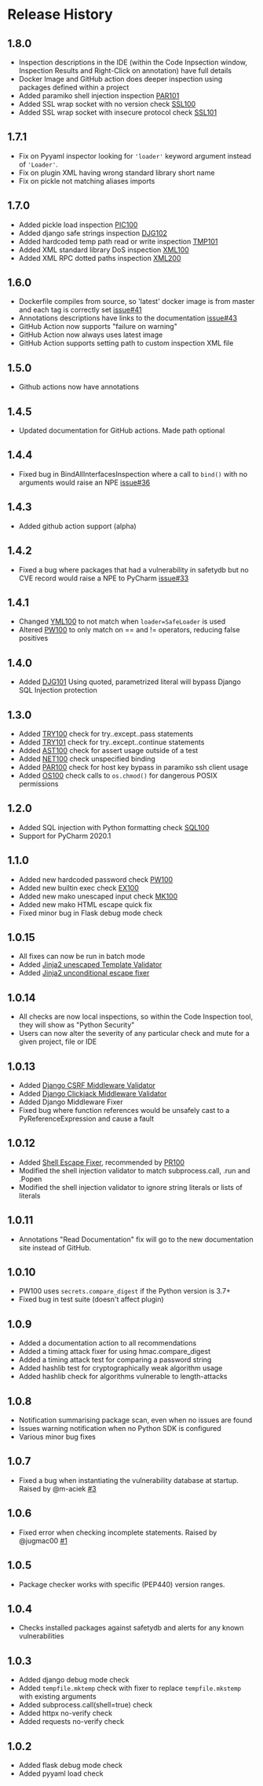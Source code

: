 # Release History

## 1.8.0

* Inspection descriptions in the IDE (within the Code Inpsection window, Inspection Results and Right-Click on annotation) have full details
* Docker Image and GitHub action does deeper inspection using packages defined within a project
* Added paramiko shell injection inspection [PAR101](doc/checks/PAR101.md)
* Added SSL wrap socket with no version check [SSL100](doc/checks/SSL100.md)
* Added SSL wrap socket with insecure protocol check [SSL101](doc/checks/SSL101.md)

## 1.7.1

* Fix on Pyyaml inspector looking for `'loader'` keyword argument instead of `'Loader'`.
* Fix on plugin XML having wrong standard library short name
* Fix on pickle not matching aliases imports

## 1.7.0

* Added pickle load inspection [PIC100](doc/checks/PIC100.md)
* Added django safe strings inspection [DJG102](doc/checks/DJG102.md)
* Added hardcoded temp path read or write inspection [TMP101](doc/checks/TMP101.md)
* Added XML standard library DoS inspection [XML100](doc/checks/XML100.md)
* Added XML RPC dotted paths inspection [XML200](doc/checks/XML200.md)

## 1.6.0 

* Dockerfile compiles from source, so 'latest' docker image is from master and each tag is correctly set [issue#41](issues/41)
* Annotations descriptions have links to the documentation [issue#43](issues/43)
* GitHub Action now supports "failure on warning"
* GitHub Action now always uses latest image
* GitHub Action supports setting path to custom inspection XML file

## 1.5.0

* Github actions now have annotations

## 1.4.5

* Updated documentation for GitHub actions. Made path optional

## 1.4.4

* Fixed bug in BindAllInterfacesInspection where a call to `bind()` with no arguments would raise an NPE [issue#36](issues/36)

## 1.4.3

* Added github action support (alpha)

## 1.4.2

* Fixed a bug where packages that had a vulnerability in safetydb but no CVE record would raise a NPE to PyCharm [issue#33](issues/33)

## 1.4.1

* Changed [YML100](doc/checks/YML100.md) to not match when `loader=SafeLoader` is used
* Altered [PW100](doc/checks/PW100.md) to only match on == and != operators, reducing false positives

## 1.4.0

* Added [DJG101](doc/checks/DJG101.md) Using quoted, parametrized literal will bypass Django SQL Injection protection

## 1.3.0

* Added [TRY100](doc/checks/TRY100.md) check for try..except..pass statements
* Added [TRY101](doc/checks/TRY101.md) check for try..except..continue statements
* Added [AST100](doc/checks/AST100.md) check for assert usage outside of a test
* Added [NET100](doc/checks/NET100.md) check unspecified binding 
* Added [PAR100](doc/checks/PAR100.md) check for host key bypass in paramiko ssh client usage
* Added [OS100](doc/checks/OS100.md) check calls to `os.chmod()` for dangerous POSIX permissions

## 1.2.0

* Added SQL injection with Python formatting check [SQL100](doc/checks/SQL100.md)
* Support for PyCharm 2020.1

## 1.1.0

* Added new hardcoded password check [PW100](doc/checks/PW100.md)
* Added new builtin exec check [EX100](doc/checks/EX100.md)
* Added new mako unescaped input check [MK100](doc/checks/MK100.md)
* Added new mako HTML escape quick fix
* Fixed minor bug in Flask debug mode check

## 1.0.15

* All fixes can now be run in batch mode
* Added [Jinja2 unescaped Template Validator](doc/checks/JJ100.md)
* Added [Jinja2 unconditional escape fixer](doc/fixes/jinja2unconditional.md)

## 1.0.14

* All checks are now local inspections, so within the Code Inspection tool, they will show as "Python Security"
* Users can now alter the severity of any particular check and mute for a given project, file or IDE

## 1.0.13

* Added [Django CSRF Middleware Validator](doc/checks/DJG200.md)
* Added [Django Clickjack Middleware Validator](doc/checks/DJG201.md)
* Added Django Middleware Fixer
* Fixed bug where function references would be unsafely cast to a PyReferenceExpression and cause a fault

## 1.0.12

* Added [Shell Escape Fixer](doc/fixes/shellescapefixer.md), recommended by [PR100](doc/checks/PR100.md)
* Modified the shell injection validator to match subprocess.call, .run and .Popen
* Modified the shell injection validator to ignore string literals or lists of literals

## 1.0.11

* Annotations "Read Documentation" fix will go to the new documentation site instead of GitHub.

## 1.0.10

* PW100 uses `secrets.compare_digest` if the Python version is 3.7+
* Fixed bug in test suite (doesn't affect plugin)

## 1.0.9

* Added a documentation action to all recommendations
* Added a timing attack fixer for using hmac.compare_digest
* Added a timing attack test for comparing a password string
* Added hashlib test for cryptographically weak algorithm usage
* Added hashlib check for algorithms vulnerable to length-attacks

## 1.0.8 

* Notification summarising package scan, even when no issues are found
* Issues warning notification when no Python SDK is configured
* Various minor bug fixes

## 1.0.7

* Fixed a bug when instantiating the vulnerability database at startup. Raised by @m-aciek [#3](https://github.com/tonybaloney/pycharm-security/issues/3)

## 1.0.6 

* Fixed error when checking incomplete statements. Raised by @jugmac00 [#1](https://github.com/tonybaloney/pycharm-security/issues/1)

## 1.0.5

* Package checker works with specific (PEP440) version ranges.

## 1.0.4

* Checks installed packages against safetydb and alerts for any known vulnerabilities

## 1.0.3

* Added django debug mode check
* Added `tempfile.mktemp` check with fixer to replace `tempfile.mkstemp` with existing arguments
* Added subprocess.call(shell=true) check
* Added httpx no-verify check
* Added requests no-verify check

## 1.0.2

* Added flask debug mode check
* Added pyyaml load check

